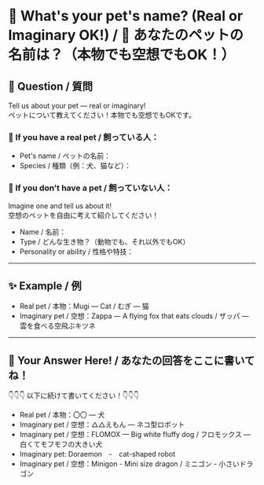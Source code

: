 # 🐾 What's your pet's name? (Real or Imaginary OK!) / 🐾 あなたのペットの名前は？（本物でも空想でもOK！）

## 📌 Question / 質問

Tell us about your pet — real or imaginary!  
ペットについて教えてください！本物でも空想でもOKです。

### 🐶 If you have a real pet / 飼っている人：
- Pet's name / ペットの名前：
- Species / 種類（例：犬、猫など）：

### 🦄 If you **don’t** have a pet / 飼っていない人：
Imagine one and tell us about it!  
空想のペットを自由に考えて紹介してください！

- Name / 名前：
- Type / どんな生き物？（動物でも、それ以外でもOK）
- Personality or ability / 性格や特技：

---

## ✨ Example / 例

- Real pet / 本物：Mugi — Cat / むぎ — 猫
- Imaginary pet / 空想：Zappa — A flying fox that eats clouds / ザッパ — 雲を食べる空飛ぶキツネ

---

## 📝 Your Answer Here! / あなたの回答をここに書いてね！

👇👇👇 以下に続けて書いてください！👇👇👇

- Real pet / 本物：〇〇 — 犬
- Imaginary pet / 空想：△△えもん — ネコ型ロボット
- Imaginary pet / 空想：FLOMOX — Big white fluffy dog / フロモックス — 白くてモフモフの大きい犬
- Imaginary pet: Doraemon　-　cat-shaped robot
- Imaginary pet / 空想：Minigon - Mini size dragon / ミニゴン - 小さいドラゴン

